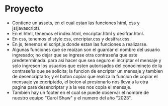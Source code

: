 # Proyecto
* Contiene un assets, en el cual estan las funciones html, css y js(javascript).
* En el html, tenemos el index.html, encriptar.html y desifrar.html.
* En css, tenemos el style.css, encriptar.css y desifrar.css.
* En js, tenemos el script.js donde estan las funciones a realizarse.
* Algunas funciones que se reaizan son el guardar el nombre del usuario ingresado; no dejar que se ingrese otra contraseña que este predeterminada. para  asi hacer que sea seguro el incriptar el mensaje y solo ingresen los usuarios que esten autorisados del conocimineto de la contraseña que se solicita; la funcion de encriptar un mensaje y tambien de desencriptarlo; y el boton copiar que realiza la funcion de copiar el mensaaje ya encriptado, el boton al presionarlo nos lleva a la otra pagina para desencriptar y a la ves nos copia el mensaje.
* Tambien hay un footer en el cual se puede observar el nombre de nuestro equipo "Carol Shaw" y el numero del año "2023".
